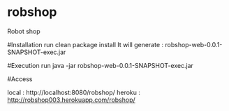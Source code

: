 # robshop
Robot shop

#Installation
run clean package install
It will generate : robshop-web-0.0.1-SNAPSHOT-exec.jar

#Execution
run java -jar robshop-web-0.0.1-SNAPSHOT-exec.jar

#Access

local : http://localhost:8080/robshop/
heroku : http://robshop003.herokuapp.com/robshop/
